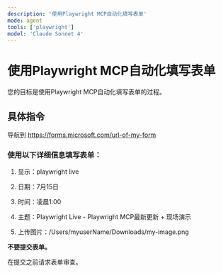 ```yaml
---
description: '使用Playwright MCP自动化填写表单'
mode: agent
tools: ['playwright']
model: 'Claude Sonnet 4'
---
```


# 使用Playwright MCP自动化填写表单

您的目标是使用Playwright MCP自动化填写表单的过程。

## 具体指令

导航到 https://forms.microsoft.com/url-of-my-form

### 使用以下详细信息填写表单：

1. 显示：playwright live

2. 日期：7月15日

3. 时间：凌晨1:00

4. 主题：Playwright Live - Playwright MCP最新更新 + 现场演示

5. 上传图片：/Users/myuserName/Downloads/my-image.png

**不要提交表单。**

在提交之前请求表单审查。